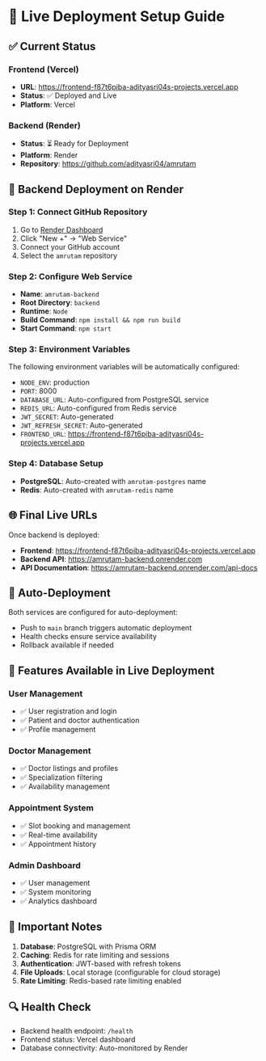 # 🚀 Live Deployment Setup Guide

## ✅ Current Status

### Frontend (Vercel)
- **URL**: https://frontend-f87t6piba-adityasri04s-projects.vercel.app
- **Status**: ✅ Deployed and Live
- **Platform**: Vercel

### Backend (Render)
- **Status**: ⏳ Ready for Deployment
- **Platform**: Render
- **Repository**: https://github.com/adityasri04/amrutam

## 🔧 Backend Deployment on Render

### Step 1: Connect GitHub Repository
1. Go to [Render Dashboard](https://dashboard.render.com/)
2. Click "New +" → "Web Service"
3. Connect your GitHub account
4. Select the `amrutam` repository

### Step 2: Configure Web Service
- **Name**: `amrutam-backend`
- **Root Directory**: `backend`
- **Runtime**: `Node`
- **Build Command**: `npm install && npm run build`
- **Start Command**: `npm start`

### Step 3: Environment Variables
The following environment variables will be automatically configured:
- `NODE_ENV`: production
- `PORT`: 8000
- `DATABASE_URL`: Auto-configured from PostgreSQL service
- `REDIS_URL`: Auto-configured from Redis service
- `JWT_SECRET`: Auto-generated
- `JWT_REFRESH_SECRET`: Auto-generated
- `FRONTEND_URL`: https://frontend-f87t6piba-adityasri04s-projects.vercel.app

### Step 4: Database Setup
- **PostgreSQL**: Auto-created with `amrutam-postgres` name
- **Redis**: Auto-created with `amrutam-redis` name

## 🌐 Final Live URLs

Once backend is deployed:
- **Frontend**: https://frontend-f87t6piba-adityasri04s-projects.vercel.app
- **Backend API**: https://amrutam-backend.onrender.com
- **API Documentation**: https://amrutam-backend.onrender.com/api-docs

## 🔄 Auto-Deployment
Both services are configured for auto-deployment:
- Push to `main` branch triggers automatic deployment
- Health checks ensure service availability
- Rollback available if needed

## 📱 Features Available in Live Deployment

### User Management
- ✅ User registration and login
- ✅ Patient and doctor authentication
- ✅ Profile management

### Doctor Management
- ✅ Doctor listings and profiles
- ✅ Specialization filtering
- ✅ Availability management

### Appointment System
- ✅ Slot booking and management
- ✅ Real-time availability
- ✅ Appointment history

### Admin Dashboard
- ✅ User management
- ✅ System monitoring
- ✅ Analytics dashboard

## 🚨 Important Notes
1. **Database**: PostgreSQL with Prisma ORM
2. **Caching**: Redis for rate limiting and sessions
3. **Authentication**: JWT-based with refresh tokens
4. **File Uploads**: Local storage (configurable for cloud storage)
5. **Rate Limiting**: Redis-based rate limiting enabled

## 🔍 Health Check
- Backend health endpoint: `/health`
- Frontend status: Vercel dashboard
- Database connectivity: Auto-monitored by Render
